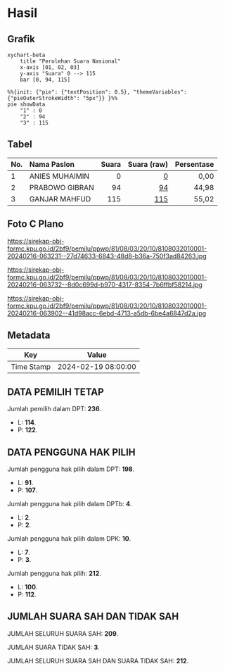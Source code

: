 # Hasil

## Grafik

```mermaid
xychart-beta
    title "Perolehan Suara Nasional"
    x-axis [01, 02, 03]
    y-axis "Suara" 0 --> 115
    bar [0, 94, 115]
```

```mermaid
%%{init: {"pie": {"textPosition": 0.5}, "themeVariables": {"pieOuterStrokeWidth": "5px"}} }%%
pie showData
    "1" : 0
    "2" : 94
    "3" : 115
```

## Tabel

| No. | Nama Paslon    | Suara | Suara (raw) | Persentase |
|:--- |:-------------- | -----:| -----------:| ----------:|
| 1   | ANIES MUHAIMIN | 0     | [0][p-1]    | 0,00       |
| 2   | PRABOWO GIBRAN | 94    | [94][p-2]   | 44,98      |
| 3   | GANJAR MAHFUD  | 115   | [115][p-3]  | 55,02      |


[p-1]: https://github.com/gigit-pemilu/pemilu-2024/blob/main/pilpres/hitung-suara/sub/81-maluku/sub/08-maluku-barat-daya/sub/03-mdona-hyera/sub/2010-pupliora/sub/001-tps/sub/paslon-1.txt
[p-2]: https://github.com/gigit-pemilu/pemilu-2024/blob/main/pilpres/hitung-suara/sub/81-maluku/sub/08-maluku-barat-daya/sub/03-mdona-hyera/sub/2010-pupliora/sub/001-tps/sub/paslon-2.txt
[p-3]: https://github.com/gigit-pemilu/pemilu-2024/blob/main/pilpres/hitung-suara/sub/81-maluku/sub/08-maluku-barat-daya/sub/03-mdona-hyera/sub/2010-pupliora/sub/001-tps/sub/paslon-3.txt

## Foto C Plano

https://sirekap-obj-formc.kpu.go.id/2bf9/pemilu/ppwp/81/08/03/20/10/8108032010001-20240216-063231--27d74633-6843-48d8-b36a-750f3ad84263.jpg

https://sirekap-obj-formc.kpu.go.id/2bf9/pemilu/ppwp/81/08/03/20/10/8108032010001-20240216-063732--8d0c699d-b970-4317-8354-7b6ffbf58214.jpg

https://sirekap-obj-formc.kpu.go.id/2bf9/pemilu/ppwp/81/08/03/20/10/8108032010001-20240216-063902--41d98acc-6ebd-4713-a5db-6be4a6847d2a.jpg


## Metadata

| Key        | Value               |
| ---------- | ------------------- |
| Time Stamp | 2024-02-19 08:00:00 |


## DATA PEMILIH TETAP

Jumlah pemilih dalam DPT: **236**.
 * L: **114**.
 * P: **122**.

## DATA PENGGUNA HAK PILIH

Jumlah pengguna hak pilih dalam DPT: **198**.
 * L: **91**.
 * P: **107**.

Jumlah pengguna hak pilih dalam DPTb: **4**.
 * L: **2**.
 * P: **2**.

Jumlah pengguna hak pilih dalam DPK: **10**.
 * L: **7**.
 * P: **3**.

Jumlah pengguna hak pilih: **212**.
 * L: **100**.
 * P: **112**.

## JUMLAH SUARA SAH DAN TIDAK SAH

JUMLAH SELURUH SUARA SAH: **209**.

JUMLAH SUARA TIDAK SAH: **3**.

JUMLAH SELURUH SUARA SAH DAN SUARA TIDAK SAH: **212**.


